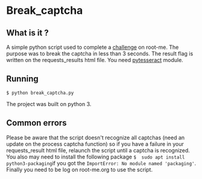 # Break_captcha

## What is it ?

A simple python script used to complete a [challenge](https://www.root-me.org/fr/Challenges/Programmation/CAPTCHA-me-if-you-can) on root-me. The purpose was to break the captcha in less than 3 seconds. The result flag is written on the requests_results html file. You need [pytesseract](https://pypi.org/project/pytesseract/) module.

## Running
 `$ python break_captcha.py` 

The project was built on python 3. 

## Common errors 

Please be aware that the script doesn't recognize all captchas (need an update on the process captcha function) so if you have a failure in your requests_result html file, relaunch the script until a captcha is recognized. You also may need to install the following package `$ 
sudo apt install python3-packaging`if you got the `ImportError: No module named 'packaging'`. Finally you need to be log on root-me.org to use the script.
 
